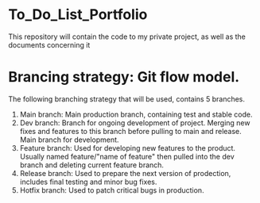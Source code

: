 # To_Do_List_Portfolio
This repository will contain the code to my private project, as well as the documents concerning it

# Brancing strategy: Git flow model. 
The following branching strategy that will be used, contains 5 branches. 
1. Main branch: Main production branch, containing test and stable code.
2. Dev branch: Branch for ongoing development of project. Merging new fixes and features to this branch before pulling to main and release. Main branch for development.
3. Feature branch: Used for developing new features to the product. Usually named feature/"name of feature" then pulled into the dev branch and deleting current feature branch.
4. Release branch: Used to prepare the next version of prodection, includes final testing and minor bug fixes.
5. Hotfix branch: Used to patch critical bugs in production. 
